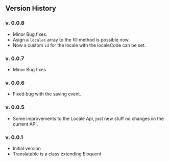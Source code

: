 ## Version History

### v. 0.0.8
* Minor Bug fixes.
* Asign a `locales` array to the fill method is possible now.
* Now a custom `id` for the locale with the localeCode can be set.

### v. 0.0.7
* Minor Bug fixes

### v. 0.0.6
* Fixed bug with the saving event.

### v. 0.0.5
* Some improvements to the Locale Api, just new stuff no changes iin the current API.

### v. 0.0.1
* Initial version
* Translatable is a class extending Eloquent